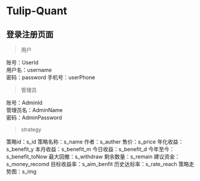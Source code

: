 # Tulip-Quant

## 登录注册页面
>用户

账号：UserId  
用户名：username  
密码：password
手机号：userPhone

>管理员

账号：AdminId  
管理员名：AdminName  
密码：AdminPassword

>strategy

策略id：s_id
策略名称：s_name
作者：s_auther
售价：s_price
年化收益：s_benefit_y
本月收益：s_benefit_m
今日收益：s_benefit_d
今年至今：s_benefit_toNow
最大回撤：s_withdraw
剩余数量：s_remain
建议资金：s_money_recomd
目标收益率：s_aim_benfit
历史达标率：s_rate_reach
策略走势图：s_img
